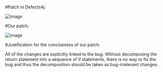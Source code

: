#Patch in Defects4j:

![image](https://github.com/jiangyanjie/BugBuilder/blob/main/EvaluationData/mismatchedButConcisePatches/pic/lang14-defects4j.png)

#Our patch:

![image](https://github.com/jiangyanjie/BugBuilder/blob/main/EvaluationData/mismatchedButConcisePatches/pic/lang14-our.png)

#Justification for the conciseness of our patch:

All of the changes are explicitly linked to the bug. Without decomposing the return statement into a sequence of if statements, there is no way to fix the bug and thus the decomposition should be taken as bug-irrelevant changes.
